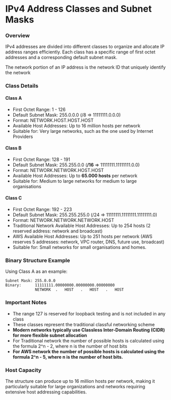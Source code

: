 # IPv4 Address Classes and Subnet Masks

### Overview

IPv4 addresses are divided into different classes to organize and allocate IP address ranges efficiently. Each class has a specific range of first octet addresses and a corresponding default subnet mask.



The network portion of an IP address is the network ID that uniquely identify the network

### Class Details

#### Class A

* First Octet Range: 1 - 126
* Default Subnet Mask: 255.0.0.0 (/8 ⇒ 11111111.0.0.0)
* Format: NETWORK.HOST.HOST.HOST
* Available Host Addresses: Up to 16 million hosts per network
* Suitable for: Very large networks, such as the one used by Internet Providers

#### Class B

* First Octet Range: 128 - 191
* Default Subnet Mask: 255.255.0.0 (**/16** ⇒ 11111111.11111111.0.0)
* Format: NETWORK.NETWORK.HOST.HOST
* Available Host Addresses: Up to **65.000  hosts** per network
* Suitable for: Medium to large networks for medium to large organisations&#x20;

#### Class C

* First Octet Range: 192 - 223
* Default Subnet Mask: 255.255.255.0 (/24 ⇒ 11111111.11111111.11111111.0)
* Format: NETWORK.NETWORK.NETWORK.HOST
* Traditional Network Available Host Addresses: Up to 254 hosts (2 reserved address: network and broadcast)
* AWS Available Host Addresses: Up to 251 hosts per network (AWS reserves 5 addresses: network, VPC router, DNS, future use, broadcast)
* Suitable for: Small networks for small organisations and homes.

### Binary Structure Example

Using Class A as an example:

```
Subnet Mask: 255.0.0.0
Binary:      11111111.00000000.00000000.00000000
             NETWORK  .   HOST   .   HOST   .   HOST
```

### Important Notes

* The range 127 is reserved for loopback testing and is not included in any class
* These classes represent the traditional classful networking scheme
* **Modern networks typically use Classless Inter-Domain Routing (CIDR) for more flexible subnet allocation**
* For Traditional network the number of possible hosts is calculated using the formula 2^n - 2, where n is the number of host bits
* **For AWS network the number of possible hosts is calculated using the formula 2^n - 5, where n is the number of host bits.**

### Host Capacity

The structure can produce up to 16 million hosts per network, making it particularly suitable for large organizations and networks requiring extensive host addressing capabilities.
